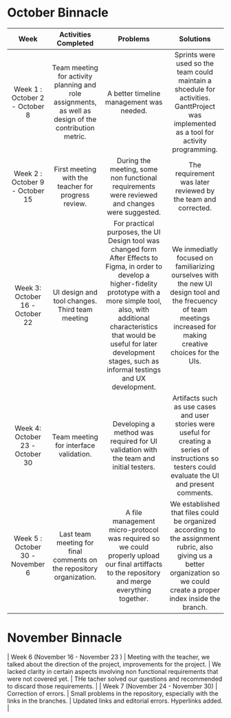 ﻿
# October Binnacle 
| Week | Activities Completed | Problems | Solutions | 
| :---: | :---: | :---: |  :---: | 
| Week 1 : October 2 - October 8 | Team meeting for activity planning and role assignments, as well as design of the contribution metric. | A better timeline management was needed. | Sprints were used so the team could maintain a shcedule for activities. GanttProject was implemented as a tool for activity programming. | 
| Week 2 : October 9 - October 15 | First meeting with the teacher for progress review. | During the meeting, some non functional requirements were reviewed and changes were suggested. | The requirement was later reviewed by the team and corrected. | 
| Week 3: October 16 - October 22 | UI design and tool changes. Third team meeting | For practical purposes, the UI Design tool was changed form After Effects to Figma, in order to develop a higher-fidelity prototype with a more simple tool, also, with additional characteristics that would be useful for later development stages, such as informal testings and UX development. | We inmediatly focused on familiarizing ourselves with the new UI design tool and the frecuency of team meetings increased for making creative choices for the UIs. |  
| Week 4: October 23 - October 30 | Team meeting for interface validation. | Developing a method was required for UI validation with the team and initial testers. | Artifacts such as use cases and user stories were useful for creating a series of instructions so testers could evaluate the UI and present comments. | 
| Week 5 : October 30 -  November 6 | Last team meeting for final comments on the repository organization. | A file management micro-protocol was required so we could properly upload our final artiffacts to the repository and merge everything together. | We established that files could be organized according to the assignment rubric, also giving us a better organization so we could create a proper index inside the branch. |

# November Binnacle 
| Week 6 (November 16 - November 23 ) | Meeting with the teacher, we talked about the direction of the project, improvements for the project. | We lacked clarity in certain aspects  involving non functional requirements that were not covered yet. | THe tacher solved our questions and recommended to discard those requirements. | 
| Week 7 (November 24 - November 30) | Correction of errors. | Small problems in the repository, especially with the links in the branches. | Updated links and editorial errors. Hyperlinks added. |